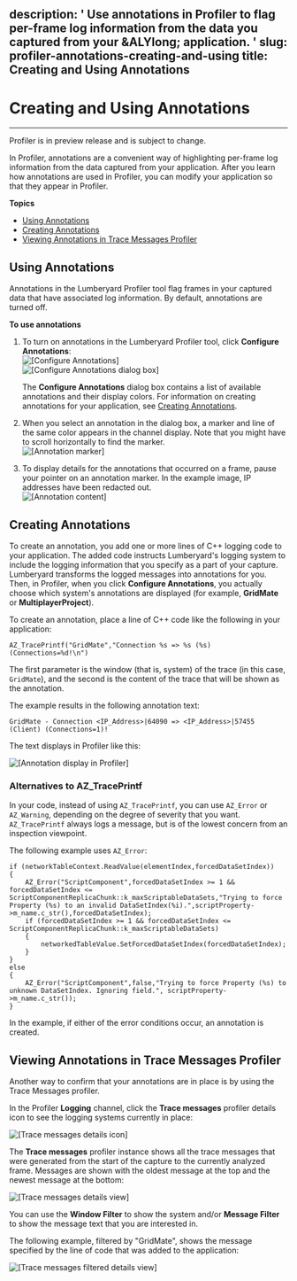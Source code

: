 description: ' Use annotations in Profiler to flag per-frame log information from
  the data you captured from your &ALYlong; application. '
slug: profiler-annotations-creating-and-using
title: Creating and Using Annotations
---
# Creating and Using Annotations<a name="profiler-annotations-creating-and-using"></a>

****  
Profiler is in preview release and is subject to change\. 

In Profiler, annotations are a convenient way of highlighting per\-frame log information from the data captured from your application\. After you learn how annotations are used in Profiler, you can modify your application so that they appear in Profiler\. 

**Topics**
+ [Using Annotations](#profiler-annotations-using)
+ [Creating Annotations](#profiler-annotations-creating)
+ [Viewing Annotations in Trace Messages Profiler](#profiler-annotations-creating-trace-messages-profiler)

## Using Annotations<a name="profiler-annotations-using"></a>

Annotations in the Lumberyard Profiler tool flag frames in your captured data that have associated log information\. By default, annotations are turned off\. 

**To use annotations**

1. To turn on annotations in the Lumberyard Profiler tool, click **Configure Annotations**:   
![\[Configure Annotations\]](/images/profiler-annotations-using-configure.png)  
![\[Configure Annotations dialog box\]](/images/profiler-annotations-using-configure-dialog.png)

   The **Configure Annotations** dialog box contains a list of available annotations and their display colors\. For information on creating annotations for your application, see [ Creating Annotations](#profiler-annotations-creating)\. 

1. When you select an annotation in the dialog box, a marker and line of the same color appears in the channel display\. Note that you might have to scroll horizontally to find the marker\.   
![\[Annotation marker\]](/images/profiler-annotations-using-marker.png)

1. To display details for the annotations that occurred on a frame, pause your pointer on an annotation marker\. In the example image, IP addresses have been redacted out\.  
![\[Annotation content\]](/images/profiler-annotations-using-select.png)

## Creating Annotations<a name="profiler-annotations-creating"></a>

To create an annotation, you add one or more lines of C\+\+ logging code to your application\. The added code instructs Lumberyard's logging system to include the logging information that you specify as a part of your capture\. Lumberyard transforms the logged messages into annotations for you\. Then, in Profiler, when you click **Configure Annotations**, you actually choose which system's annotations are displayed \(for example, **GridMate** or **MultiplayerProject**\)\. 

To create an annotation, place a line of C\+\+ code like the following in your application: 

```
AZ_TracePrintf("GridMate","Connection %s => %s (%s) (Connections=%d!\n")
```

The first parameter is the window \(that is, system\) of the trace \(in this case, `GridMate`\), and the second is the content of the trace that will be shown as the annotation\. 

The example results in the following annotation text: 

`GridMate - Connection <IP_Address>|64090 => <IP_Address>|57455 (Client) (Connections=1)! `

The text displays in Profiler like this: 

![\[Annotation display in Profiler\]](/images/profiler-annotations-creating-display.png)

### Alternatives to AZ\_TracePrintf<a name="profiler-annotations-creating-alternatives-to-az_traceprintf"></a>

In your code, instead of using `AZ_TracePrintf`, you can use `AZ_Error` or `AZ_Warning`, depending on the degree of severity that you want\. `AZ_TracePrintf` always logs a message, but is of the lowest concern from an inspection viewpoint\. 

The following example uses `AZ_Error`: 

```
if (networkTableContext.ReadValue(elementIndex,forcedDataSetIndex))
{
    AZ_Error("ScriptComponent",forcedDataSetIndex >= 1 && forcedDataSetIndex <= ScriptComponentReplicaChunk::k_maxScriptableDataSets,"Trying to force Property (%s) to an invalid DataSetIndex(%i).",scriptProperty->m_name.c_str(),forcedDataSetIndex);
    if (forcedDataSetIndex >= 1 && forcedDataSetIndex <= ScriptComponentReplicaChunk::k_maxScriptableDataSets)
    {
        networkedTableValue.SetForcedDataSetIndex(forcedDataSetIndex);
    }
}
else
{
    AZ_Error("ScriptComponent",false,"Trying to force Property (%s) to unknown DataSetIndex. Ignoring field.", scriptProperty->m_name.c_str());
}
```

In the example, if either of the error conditions occur, an annotation is created\. 

## Viewing Annotations in Trace Messages Profiler<a name="profiler-annotations-creating-trace-messages-profiler"></a>

Another way to confirm that your annotations are in place is by using the Trace Messages profiler\.

In the Profiler **Logging** channel, click the **Trace messages** profiler details icon to see the logging systems currently in place: 

![\[Trace messages details icon\]](/images/profiler-annotations-creating-trace-messages-detail-icon.png)

The **Trace messages** profiler instance shows all the trace messages that were generated from the start of the capture to the currently analyzed frame\. Messages are shown with the oldest message at the top and the newest message at the bottom:

![\[Trace messages details view\]](/images/profiler-annotations-creating-trace-messages-unfiltered-view.jpg)

You can use the **Window Filter** to show the system and/or **Message Filter** to show the message text that you are interested in\.

The following example, filtered by "GridMate", shows the message specified by the line of code that was added to the application: 

![\[Trace messages filtered details view\]](/images/profiler-annotations-creating-trace-messages-detail-view.png)